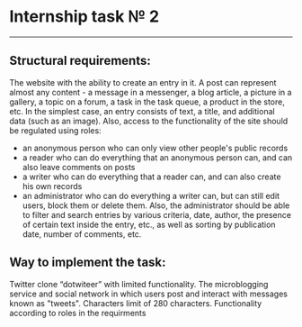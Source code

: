 # Internship task № 2
***
## Structural requirements:
The website with the ability to create an entry in it. A post can represent almost any content - a message in a messenger, 
a blog article, a picture in a gallery, a topic on a forum, a task in the task queue, a product in the store, etc. 
In the simplest case, an entry consists of text, a title, and additional data (such as an image). 
Also, access to the functionality of the site should be regulated using roles:
 - an anonymous person who can only view other people's public records
 - a reader who can do everything that an anonymous person can, and can also leave comments on posts
 - a writer who can do everything that a reader can, and can also create his own records
 - an administrator who can do everything a writer can, but can still edit users, block them or delete them.
Also, the administrator should be able to filter and search entries by various criteria, date, author, the presence of certain text inside the entry, etc., as well as sorting by publication date, number of comments, etc.

## Way to implement the task:
Twitter clone “dotwiteer” with limited functionality.
The microblogging service and social network in which users post and interact with messages known as "tweets". Characters limit of 280 characters.
Functionality according to roles in the requirments
